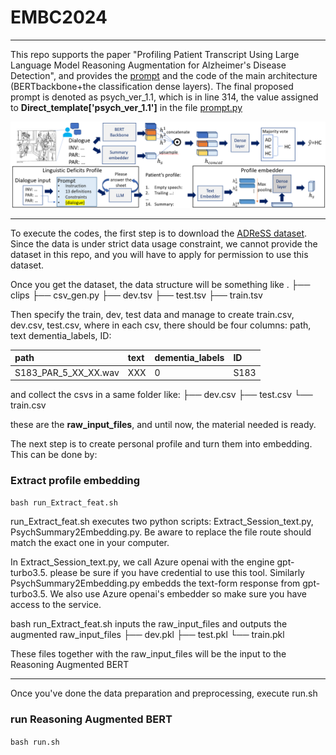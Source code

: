 # EMBC2024
---
This repo supports the paper "Profiling Patient Transcript Using Large Language Model Reasoning Augmentation for Alzheimer's Disease Detection", and provides the [prompt](https://github.com/JackingChen/Reason_Augment_AD_detect/blob/main/prompts.py) and the code of the main architecture (BERTbackbone+the classification dense layers). The final proposed prompt is denoted as psych_ver_1.1, which is in line 314, the value assigned to **Direct_template['psych_ver_1.1']** in the file [prompt.py](https://github.com/JackingChen/Reason_Augment_AD_detect/blob/main/prompts.py)


![framework](framework.png)

---

To execute the codes, the first step is to download the [ADReSS dataset](https://dementia.talkbank.org/ADReSS-2020/). Since the data is under strict data usage constraint, we cannot provide the dataset in this repo, and you will have to apply for permission to use this dataset. 

Once you get the dataset, the data structure will be something like
.
├── clips
├── csv_gen.py
├── dev.tsv
├── test.tsv
├── train.tsv


Then specify the train, dev, test data and manage to create train.csv, dev.csv, test.csv, where in each csv, there should be four columns: path, text dementia_labels, ID:

| path | text | dementia\_labels | ID |
| :-- | :-- | :-- | :-- |
| S183\_PAR\_5\_XX\_XX.wav | XXX | 0 | S183 |

and collect the csvs in a same folder like:
<your folder name>
├── dev.csv
├── test.csv
└── train.csv

these are the **raw_input_files**, and until now, the material needed is ready.

The next step is to create personal profile and turn them into embedding. This can be done by:

### Extract profile embedding
`bash run_Extract_feat.sh`

run_Extract_feat.sh executes two python scripts: Extract_Session_text.py, PsychSummary2Embedding.py. Be aware to replace the file route should match the exact one in your computer. 
    
    
In Extract_Session_text.py, we call Azure openai with the engine gpt-turbo3.5. please be sure if you have credential to use this tool. Similarly PsychSummary2Embedding.py embedds the text-form response from gpt-turbo3.5. We also use Azure openai's embedder so make sure you have access to the service.
    
bash run_Extract_feat.sh inputs the raw_input_files and outputs the augmented raw_input_files
<output folder of PsychSummary2Embedding.py>
├── dev.pkl
├── test.pkl
└── train.pkl

These files together with the raw_input_files will be the input to the Reasoning Augmented BERT

---
    
Once you've done the data preparation and preprocessing, execute run.sh
    
### run Reasoning Augmented BERT

`bash run.sh`
    
